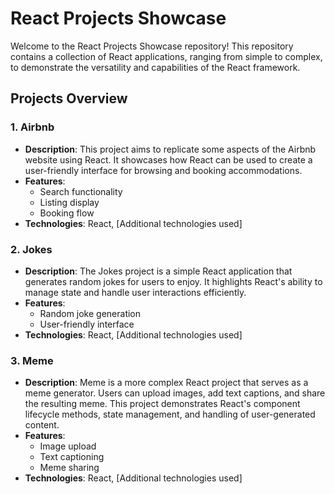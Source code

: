 # React Projects Showcase

Welcome to the React Projects Showcase repository! This repository contains a collection of React applications, ranging from simple to complex, to demonstrate the versatility and capabilities of the React framework.

## Projects Overview

### 1. Airbnb

- **Description**: This project aims to replicate some aspects of the Airbnb website using React. It showcases how React can be used to create a user-friendly interface for browsing and booking accommodations.
- **Features**:
  - Search functionality
  - Listing display
  - Booking flow
- **Technologies**: React, [Additional technologies used]


### 2. Jokes

- **Description**: The Jokes project is a simple React application that generates random jokes for users to enjoy. It highlights React's ability to manage state and handle user interactions efficiently.
- **Features**:
  - Random joke generation
  - User-friendly interface
- **Technologies**: React, [Additional technologies used]


### 3. Meme

- **Description**: Meme is a more complex React project that serves as a meme generator. Users can upload images, add text captions, and share the resulting meme. This project demonstrates React's component lifecycle methods, state management, and handling of user-generated content.
- **Features**:
  - Image upload
  - Text captioning
  - Meme sharing
- **Technologies**: React, [Additional technologies used]